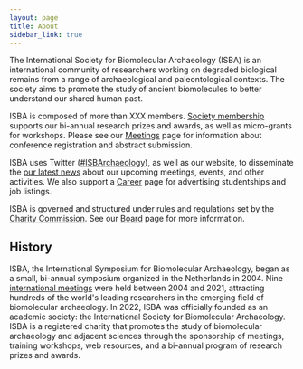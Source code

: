 ```yaml
---
layout: page
title: About
sidebar_link: true
---
```


The International Society for Biomolecular Archaeology (ISBA) is an international community of researchers working on degraded biological remains from a range of archaeological and paleontological contexts. The society aims to promote the study of ancient biomolecules to better understand our shared human past. 

ISBA is composed of more than XXX members. [Society membership](https://isbarchaeology.github.io/membership) supports our bi-annual research prizes and awards, as well as micro-grants for workshops. Please see our [Meetings](https://isbarchaeology.github.io/category/meetings) page for information about conference registration and abstract submission. 

ISBA uses Twitter ([#ISBArchaeology](https://twitter.com/ISBArchaeology)), as well as our website, to disseminate the [our latest news](https://isbarchaeology.github.io/category/news) about our upcoming meetings, events, and other activities. We also support a [Career](https://isbarchaeology.github.io/category/career) page for advertising studentships and job listings. 

ISBA is governed and structured under rules and regulations set by the [Charity Commission](https://www.gov.uk/government/organisations/charity-commission). See our [Board](https://isbarchaeology.github.io/board) page for more information. 

## History

ISBA, the International Symposium for Biomolecular Archaeology, began as a small, bi-annual symposium organized in the Netherlands in 2004. Nine [international meetings](https://isbarchaeology.github.io/category/meetings) were held between 2004 and 2021, attracting hundreds of the world's leading researchers in the emerging field of biomolecular archaeology. In 2022, ISBA was officially founded as an academic society: the International Society for Biomolecular Archaeology. ISBA is a registered charity that promotes the study of biomolecular archaeology and adjacent sciences through the sponsorship of meetings, training workshops, web resources, and a bi-annual program of research prizes and awards.
